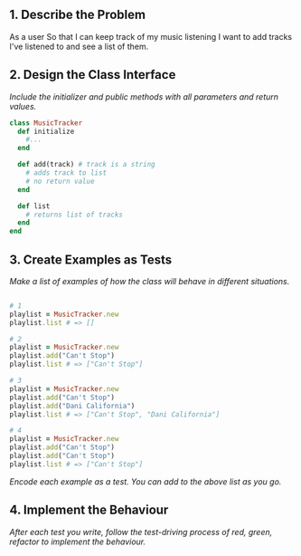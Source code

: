 ## 1. Describe the Problem

As a user
So that I can keep track of my music listening
I want to add tracks I've listened to and see a list of them.

## 2. Design the Class Interface

_Include the initializer and public methods with all parameters and return values._

```ruby
class MusicTracker
  def initialize
    #...
  end

  def add(track) # track is a string
    # adds track to list
    # no return value
  end

  def list
    # returns list of tracks
  end
end
```

## 3. Create Examples as Tests

_Make a list of examples of how the class will behave in different situations._

```ruby

# 1
playlist = MusicTracker.new
playlist.list # => []

# 2
playlist = MusicTracker.new
playlist.add("Can't Stop")
playlist.list # => ["Can't Stop"]

# 3
playlist = MusicTracker.new
playlist.add("Can't Stop")
playlist.add("Dani California")
playlist.list # => ["Can't Stop", "Dani California"]

# 4
playlist = MusicTracker.new
playlist.add("Can't Stop")
playlist.add("Can't Stop")
playlist.list # => ["Can't Stop"]
```

_Encode each example as a test. You can add to the above list as you go._

## 4. Implement the Behaviour

_After each test you write, follow the test-driving process of red, green, refactor to implement the behaviour._
